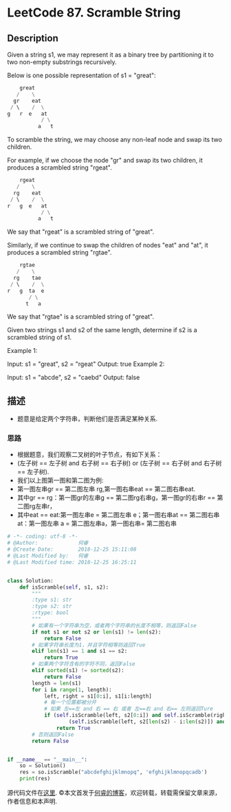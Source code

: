 # LeetCode 87. Scramble String

## Description

Given a string s1, we may represent it as a binary tree by partitioning it to two non-empty substrings recursively.

Below is one possible representation of s1 = "great":

```python
    great
   /    \
  gr    eat
 / \    /  \
g   r  e   at
           / \
          a   t
```

To scramble the string, we may choose any non-leaf node and swap its two children.

For example, if we choose the node "gr" and swap its two children, it produces a scrambled string "rgeat".

```python
    rgeat
   /    \
  rg    eat
 / \    /  \
r   g  e   at
           / \
          a   t
```

We say that "rgeat" is a scrambled string of "great".

Similarly, if we continue to swap the children of nodes "eat" and "at", it produces a scrambled string "rgtae".

```python
    rgtae
   /    \
  rg    tae
 / \    /  \
r   g  ta  e
       / \
      t   a
```

We say that "rgtae" is a scrambled string of "great".

Given two strings s1 and s2 of the same length, determine if s2 is a scrambled string of s1.

Example 1:

Input: s1 = "great", s2 = "rgeat"
Output: true
Example 2:

Input: s1 = "abcde", s2 = "caebd"
Output: false

## 描述

* 题意是给定两个字符串，判断他们是否满足某种关系.

### 思路

* 根据题意，我们观察二叉树的叶子节点，有如下关系：
* (左子树 == 左子树 and 右子树 == 右子树) or (左子树 == 右子树 and 右子树 == 左子树).
* 我们以上图第一图和第二图为例:
* 第一图左串gr == 第二图左串 rg,第一图右串eat == 第二图右串eat.
* 其中gr == rg：第一图gr的左串g == 第二图rg右串g，第一图gr的右串r == 第二图rg左串r，
* 其中eat == eat:第一图左串e = 第二图左串 e；第一图右串at == 第二图右串at：第一图左串 a = 第二图左串a，第一图右串= 第二图右串

```python
# -*- coding: utf-8 -*-
# @Author:             何睿
# @Create Date:        2018-12-25 15:11:08
# @Last Modified by:   何睿
# @Last Modified time: 2018-12-25 16:25:11


class Solution:
    def isScramble(self, s1, s2):
        """
        :type s1: str
        :type s2: str
        :rtype: bool
        """
        # 如果有一个字符串为空，或者两个字符串的长度不相等，则返回False
        if not s1 or not s2 or len(s1) != len(s2):
            return False
        # 如果字符串长度为1，并且字符相等则返回True
        elif len(s1) == 1 and s1 == s2:
            return True
        # 如果两个字符含有的字符不同，返回False
        elif sorted(s1) != sorted(s2):
            return False
        length = len(s1)
        for i in range(1, length):
            left, right = s1[0:i], s1[i:length]
            # 每一个位置都被分开
            # 如果 左==左 and 右 == 右 或者 左==右 and 右== 左则返回Ture
            if (self.isScramble(left, s2[0:i]) and self.isScramble(right, s2[i:len(s2)])) or \
                    (self.isScramble(left, s2[len(s2) - i:len(s2)]) and self.isScramble(right, s2[0:len(s2)-i])):
                return True
        # 否则返回False
        return False


if __name__ == "__main__":
    so = Solution()
    res = so.isScramble("abcdefghijklmnopq", 'efghijklmnopqcadb')
    print(res)
```

源代码文件在[这里](https://github.com/ruicore/Algorithm/blob/master/Leetcode/2018-12-25-87-Scramble-String.py).
©本文首发于[何睿的博客](https://www.ruicore.cn/leetcode-87-scramble-string/)，欢迎转载，转载需保留文章来源，作者信息和本声明.
